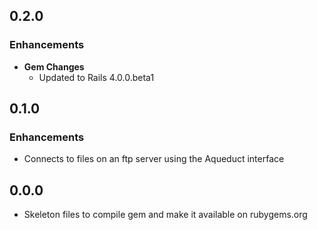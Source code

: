 ## 0.2.0

### Enhancements
- **Gem Changes**
  - Updated to Rails 4.0.0.beta1

## 0.1.0

### Enhancements
- Connects to files on an ftp server using the Aqueduct interface

## 0.0.0
- Skeleton files to compile gem and make it available on rubygems.org
